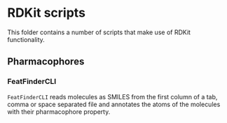 # RDKit scripts
This folder contains a number of scripts that make use of RDKit functionality.

## Pharmacophores
### FeatFinderCLI
`FeatFinderCLI` reads molecules as SMILES from the first column of a tab, comma or space 
separated file and annotates the atoms of the molecules with their pharmacophore property.  
